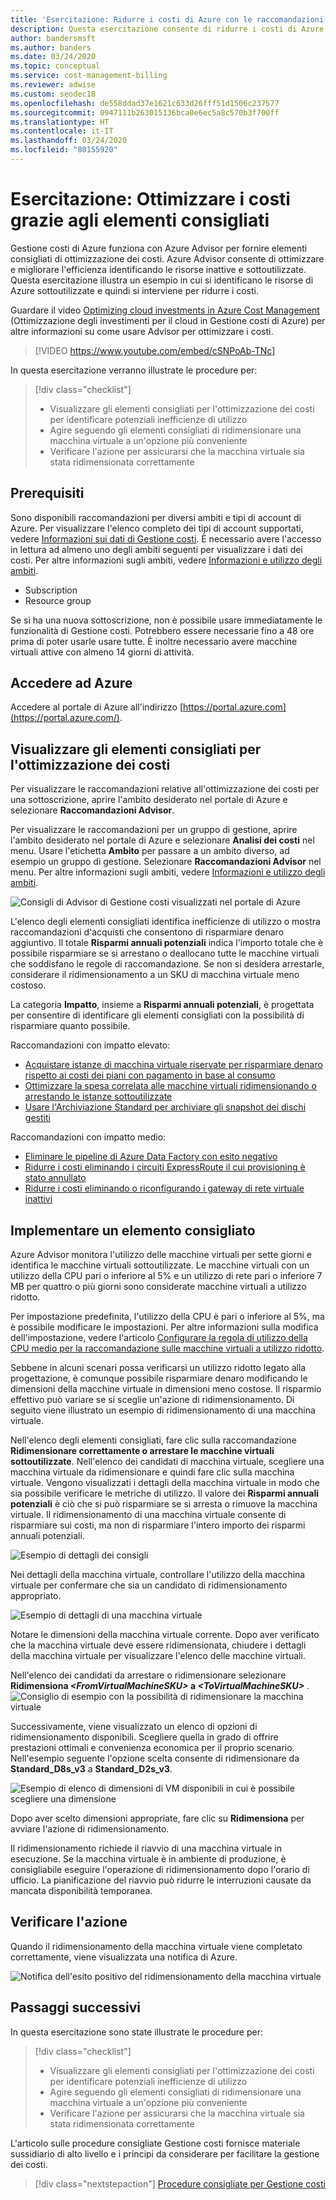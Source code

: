 ```yaml
---
title: 'Esercitazione: Ridurre i costi di Azure con le raccomandazioni'
description: Questa esercitazione consente di ridurre i costi di Azure quando si agisce seguendo gli elementi consigliati di ottimizzazione.
author: bandersmsft
ms.author: banders
ms.date: 03/24/2020
ms.topic: conceptual
ms.service: cost-management-billing
ms.reviewer: adwise
ms.custom: seodec18
ms.openlocfilehash: de558ddad37e1621c633d26fff51d1506c237577
ms.sourcegitcommit: 0947111b263015136bca0e6ec5a8c570b3f700ff
ms.translationtype: HT
ms.contentlocale: it-IT
ms.lasthandoff: 03/24/2020
ms.locfileid: "80155920"
---
```

# <a name="tutorial-optimize-costs-from-recommendations"></a>Esercitazione: Ottimizzare i costi grazie agli elementi consigliati

Gestione costi di Azure funziona con Azure Advisor per fornire elementi consigliati di ottimizzazione dei costi. Azure Advisor consente di ottimizzare e migliorare l'efficienza identificando le risorse inattive e sottoutilizzate. Questa esercitazione illustra un esempio in cui si identificano le risorse di Azure sottoutilizzate e quindi si interviene per ridurre i costi.

Guardare il video [Optimizing cloud investments in Azure Cost Management](https://www.youtube.com/watch?v=cSNPoAb-TNc) (Ottimizzazione degli investimenti per il cloud in Gestione costi di Azure) per altre informazioni su come usare Advisor per ottimizzare i costi.

>[!VIDEO https://www.youtube.com/embed/cSNPoAb-TNc]

In questa esercitazione verranno illustrate le procedure per:

> [!div class="checklist"]
> * Visualizzare gli elementi consigliati per l'ottimizzazione dei costi per identificare potenziali inefficienze di utilizzo
> * Agire seguendo gli elementi consigliati di ridimensionare una macchina virtuale a un'opzione più conveniente
> * Verificare l'azione per assicurarsi che la macchina virtuale sia stata ridimensionata correttamente

## <a name="prerequisites"></a>Prerequisiti
Sono disponibili raccomandazioni per diversi ambiti e tipi di account di Azure. Per visualizzare l'elenco completo dei tipi di account supportati, vedere [Informazioni sui dati di Gestione costi](understand-cost-mgt-data.md). È necessario avere l'accesso in lettura ad almeno uno degli ambiti seguenti per visualizzare i dati dei costi. Per altre informazioni sugli ambiti, vedere [Informazioni e utilizzo degli ambiti](understand-work-scopes.md).

- Subscription
- Resource group

Se si ha una nuova sottoscrizione, non è possibile usare immediatamente le funzionalità di Gestione costi. Potrebbero essere necessarie fino a 48 ore prima di poter usarle usare tutte. È inoltre necessario avere macchine virtuali attive con almeno 14 giorni di attività.

## <a name="sign-in-to-azure"></a>Accedere ad Azure
Accedere al portale di Azure all'indirizzo [https://portal.azure.com](https://portal.azure.com/).

## <a name="view-cost-optimization-recommendations"></a>Visualizzare gli elementi consigliati per l'ottimizzazione dei costi

Per visualizzare le raccomandazioni relative all'ottimizzazione dei costi per una sottoscrizione, aprire l'ambito desiderato nel portale di Azure e selezionare **Raccomandazioni Advisor**.

Per visualizzare le raccomandazioni per un gruppo di gestione, aprire l'ambito desiderato nel portale di Azure e selezionare **Analisi dei costi** nel menu. Usare l'etichetta **Ambito** per passare a un ambito diverso, ad esempio un gruppo di gestione. Selezionare **Raccomandazioni Advisor** nel menu. Per altre informazioni sugli ambiti, vedere [Informazioni e utilizzo degli ambiti](understand-work-scopes.md).

![Consigli di Advisor di Gestione costi visualizzati nel portale di Azure](./media/tutorial-acm-opt-recommendations/advisor-recommendations.png)

L'elenco degli elementi consigliati identifica inefficienze di utilizzo o mostra raccomandazioni d'acquisti che consentono di risparmiare denaro aggiuntivo. Il totale **Risparmi annuali potenziali** indica l'importo totale che è possibile risparmiare se si arrestano o deallocano tutte le macchine virtuali che soddisfano le regole di raccomandazione. Se non si desidera arrestarle, considerare il ridimensionamento a un SKU di macchina virtuale meno costoso.

La categoria **Impatto**, insieme a **Risparmi annuali potenziali**, è progettata per consentire di identificare gli elementi consigliati con la possibilità di risparmiare quanto possibile.

Raccomandazioni con impatto elevato:
- [Acquistare istanze di macchina virtuale riservate per risparmiare denaro rispetto ai costi dei piani con pagamento in base al consumo](../../advisor/advisor-cost-recommendations.md#buy-reserved-virtual-machine-instances-to-save-money-over-pay-as-you-go-costs)
- [Ottimizzare la spesa correlata alle macchine virtuali ridimensionando o arrestando le istanze sottoutilizzate](../../advisor/advisor-cost-recommendations.md#optimize-virtual-machine-spend-by-resizing-or-shutting-down-underutilized-instances)
- [Usare l'Archiviazione Standard per archiviare gli snapshot dei dischi gestiti](../../advisor/advisor-cost-recommendations.md#use-standard-snapshots-for-managed-disks)

Raccomandazioni con impatto medio:
- [Eliminare le pipeline di Azure Data Factory con esito negativo](../../advisor/advisor-cost-recommendations.md#delete-azure-data-factory-pipelines-that-are-failing)
- [Ridurre i costi eliminando i circuiti ExpressRoute il cui provisioning è stato annullato](../../advisor/advisor-cost-recommendations.md#reduce-costs-by-eliminating-unprovisioned-expressroute-circuits)
- [Ridurre i costi eliminando o riconfigurando i gateway di rete virtuale inattivi](../../advisor/advisor-cost-recommendations.md#reduce-costs-by-deleting-or-reconfiguring-idle-virtual-network-gateways)

## <a name="act-on-a-recommendation"></a>Implementare un elemento consigliato

Azure Advisor monitora l'utilizzo delle macchine virtuali per sette giorni e identifica le macchine virtuali sottoutilizzate. Le macchine virtuali con un utilizzo della CPU pari o inferiore al 5% e un utilizzo di rete pari o inferiore 7 MB per quattro o più giorni sono considerate macchine virtuali a utilizzo ridotto.

Per impostazione predefinita, l'utilizzo della CPU è pari o inferiore al 5%, ma è possibile modificare le impostazioni. Per altre informazioni sulla modifica dell'impostazione, vedere l'articolo [Configurare la regola di utilizzo della CPU medio per la raccomandazione sulle macchine virtuali a utilizzo ridotto](../../advisor/advisor-get-started.md#configure-low-usage-vm-recommendation).

Sebbene in alcuni scenari possa verificarsi un utilizzo ridotto legato alla progettazione, è comunque possibile risparmiare denaro modificando le dimensioni della macchine virtuale in dimensioni meno costose. Il risparmio effettivo può variare se si sceglie un'azione di ridimensionamento. Di seguito viene illustrato un esempio di ridimensionamento di una macchina virtuale.

Nell'elenco degli elementi consigliati, fare clic sulla raccomandazione **Ridimensionare correttamente o arrestare le macchine virtuali sottoutilizzate**. Nell'elenco dei candidati di macchina virtuale, scegliere una macchina virtuale da ridimensionare e quindi fare clic sulla macchina virtuale. Vengono visualizzati i dettagli della macchina virtuale in modo che sia possibile verificare le metriche di utilizzo. Il valore dei **Risparmi annuali potenziali** è ciò che si può risparmiare se si arresta o rimuove la macchina virtuale. Il ridimensionamento di una macchina virtuale consente di risparmiare sui costi, ma non di risparmiare l'intero importo dei risparmi annuali potenziali.

![Esempio di dettagli dei consigli](./media/tutorial-acm-opt-recommendations/recommendation-details.png)

Nei dettagli della macchina virtuale, controllare l'utilizzo della macchina virtuale per confermare che sia un candidato di ridimensionamento appropriato.

![Esempio di dettagli di una macchina virtuale](./media/tutorial-acm-opt-recommendations/vm-details.png)

Notare le dimensioni della macchina virtuale corrente. Dopo aver verificato che la macchina virtuale deve essere ridimensionata, chiudere i dettagli della macchina virtuale per visualizzare l'elenco delle macchine virtuali.

Nell'elenco dei candidati da arrestare o ridimensionare selezionare **Ridimensiona _&lt;FromVirtualMachineSKU&gt;_ a _&lt;ToVirtualMachineSKU&gt;_** .
![Consiglio di esempio con la possibilità di ridimensionare la macchina virtuale](./media/tutorial-acm-opt-recommendations/resize-vm.png)

Successivamente, viene visualizzato un elenco di opzioni di ridimensionamento disponibili. Scegliere quella in grado di offrire prestazioni ottimali e convenienza economica per il proprio scenario. Nell'esempio seguente l'opzione scelta consente di ridimensionare da **Standard_D8s_v3** a **Standard_D2s_v3**.

![Esempio di elenco di dimensioni di VM disponibili in cui è possibile scegliere una dimensione](./media/tutorial-acm-opt-recommendations/choose-size.png)

Dopo aver scelto dimensioni appropriate, fare clic su **Ridimensiona** per avviare l'azione di ridimensionamento.

Il ridimensionamento richiede il riavvio di una macchina virtuale in esecuzione. Se la macchina virtuale è in ambiente di produzione, è consigliabile eseguire l'operazione di ridimensionamento dopo l'orario di ufficio. La pianificazione del riavvio può ridurre le interruzioni causate da mancata disponibilità temporanea.

## <a name="verify-the-action"></a>Verificare l'azione

Quando il ridimensionamento della macchina virtuale viene completato correttamente, viene visualizzata una notifica di Azure.

![Notifica dell'esito positivo del ridimensionamento della macchina virtuale](./media/tutorial-acm-opt-recommendations/resized-notification.png)

## <a name="next-steps"></a>Passaggi successivi

In questa esercitazione sono state illustrate le procedure per:

> [!div class="checklist"]
> * Visualizzare gli elementi consigliati per l'ottimizzazione dei costi per identificare potenziali inefficienze di utilizzo
> * Agire seguendo gli elementi consigliati di ridimensionare una macchina virtuale a un'opzione più conveniente
> * Verificare l'azione per assicurarsi che la macchina virtuale sia stata ridimensionata correttamente

L'articolo sulle procedure consigliate Gestione costi fornisce materiale sussidiario di alto livello e i principi da considerare per facilitare la gestione dei costi.

> [!div class="nextstepaction"]
> [Procedure consigliate per Gestione costi](cost-mgt-best-practices.md)
